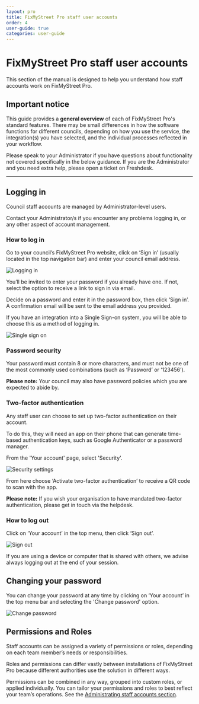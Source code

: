 ```yaml
---
layout: pro
title: FixMyStreet Pro staff user accounts
order: 4
user-guide: true
categories: user-guide
---
```


# FixMyStreet Pro staff user accounts

This section of the manual is designed to help you understand how staff accounts work on FixMyStreet Pro.

## Important notice

This guide provides a **general overview** of each of FixMyStreet Pro's standard features. There may be small differences in how the software functions for different councils, depending on how you use the service, the integration(s) you have selected, and the individual processes reflected in your workflow.

Please speak to your Administrator if you have questions about functionality not covered specifically in the below guidance. If you are the Administrator and you need extra help, please open a ticket on Freshdesk.

***

## Logging in

Council staff accounts are managed by Administrator-level users.

Contact your Administrator/s if you encounter any problems logging in, or any other aspect of
account management.

### How to log in

Go to your council’s FixMyStreet Pro website, click on ‘Sign in’ (usually located in the top navigation bar) and enter your council email address.

<img alt="Logging in" src="/assets/img/pro-user-guide/signing-in-link.png" class="admin-screenshot" />

You’ll be invited to enter your password if you already have one. If not, select the option to receive a link to sign in via email.

Decide on a password and enter it in the password box, then click ‘Sign in’. A confirmation email will be sent to the email address you provided.

If you have an integration into a Single Sign-on system, you will be able to choose this as a method of logging in.

<img alt="Single sign on" src="/assets/img/pro-user-guide/signing-in-sso.jpeg" class="admin-screenshot" />

### Password security

Your password must contain 8 or more characters, and must not be one of the most commonly used combinations (such as ‘Password’ or ‘123456’).

**Please note:** Your council may also have password policies which you are expected to abide by.

### Two-factor authentication

Any staff user can choose to set up two-factor authentication on their account.

To do this, they will need an app on their phone that can generate time-based authentication keys, such as Google Authenticator or a password manager.

From the 'Your account' page, select 'Security'.

<img alt="Security settings" src="/assets/img/ww-user-guide/WasteWorks%20security%20settings.png" class="admin-screenshot" />

From here choose ‘Activate two-factor authentication’ to receive a QR code to scan with the app.

**Please note:** If you wish your organisation to have mandated two-factor authentication, please get in touch via the helpdesk.

### How to log out

Click on ‘Your account’ in the top menu, then click ‘Sign out’.

<img alt="Sign out" src="/assets/img/ww-user-guide/WasteWorks%20sign%20out.png" class="admin-screenshot" />

If you are using a device or computer that is shared with others, we advise always logging out at the end of your session.

## Changing your password

You can change your password at any time by clicking on ‘Your account’ in the top menu bar and selecting the 'Change password' option.

<img alt="Change password" src="/assets/img/ww-user-guide/WasteWorks%20change%20password.png" class="admin-screenshot" />

## Permissions and Roles

Staff accounts can be assigned a variety of permissions or roles, depending on each team member’s needs or responsibilities.

Roles and permissions can differ vastly between installations of FixMyStreet Pro because different authorities use the solution in different ways.

Permissions can be combined in any way, grouped into custom roles, or applied individually. You can tailor your permissions and roles to best reflect your team’s operations. See the <a href="https://www.fixmystreet.com/pro-manual/admin-tasks/#adminstrating-staff-accounts"> Administrating staff accounts section</a>.

